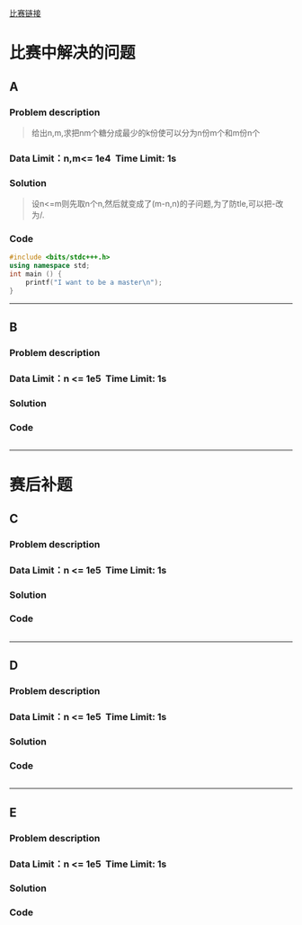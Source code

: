 [比赛链接](http://www.hzxjhs.com:83/contest/775)

# 比赛中解决的问题
## A
### Problem description
>给出n,m,求把nm个糖分成最少的k份使可以分为n份m个和m份n个

### Data Limit：n,m<= 1e4  Time Limit: 1s

### Solution
>设n<=m则先取n个n,然后就变成了(m-n,n)的子问题,为了防tle,可以把-改为/.

### Code
```cpp
#include <bits/stdc+++.h>
using namespace std;
int main () {
    printf("I want to be a master\n");
}
```
*****


## B
### Problem description
> 

### Data Limit：n <= 1e5  Time Limit: 1s
### Solution
> 

### Code
```cpp
```
*****

# 赛后补题

## C
### Problem description
> 

### Data Limit：n <= 1e5  Time Limit: 1s

### Solution
> 

### Code
```cpp
```
*****


## D
### Problem description
> 

### Data Limit：n <= 1e5  Time Limit: 1s
### Solution
> 

### Code
```cpp
```
*****

## E
### Problem description
> 

### Data Limit：n <= 1e5  Time Limit: 1s

### Solution
> 

### Code
```cpp
```
